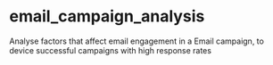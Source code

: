 # email_campaign_analysis
Analyse factors that affect email engagement in a Email campaign, to device successful campaigns with high response rates

